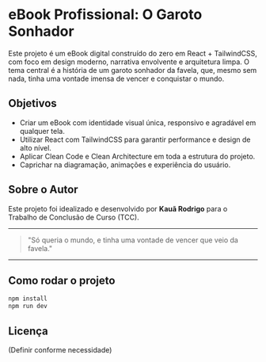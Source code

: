 # eBook Profissional: O Garoto Sonhador

Este projeto é um eBook digital construído do zero em React + TailwindCSS, com foco em design moderno, narrativa envolvente e arquitetura limpa. O tema central é a história de um garoto sonhador da favela, que, mesmo sem nada, tinha uma vontade imensa de vencer e conquistar o mundo.

## Objetivos
- Criar um eBook com identidade visual única, responsivo e agradável em qualquer tela.
- Utilizar React com TailwindCSS para garantir performance e design de alto nível.
- Aplicar Clean Code e Clean Architecture em toda a estrutura do projeto.
- Caprichar na diagramação, animações e experiência do usuário.

## Sobre o Autor
Este projeto foi idealizado e desenvolvido por **Kauã Rodrigo** para o Trabalho de Conclusão de Curso (TCC).

---

> "Só queria o mundo, e tinha uma vontade de vencer que veio da favela."

---

## Como rodar o projeto

```bash
npm install
npm run dev
```

## Licença
(Definir conforme necessidade)
